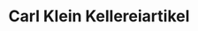 ---
title: "Carl Klein Kellereiartikel"
url: /volkach/carl-klein-kellereiartikel/
shop: Allgemein
---